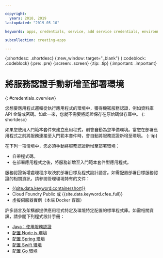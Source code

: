 ```yaml
---

copyright:
  years: 2018, 2019
lastupdated: "2019-05-10"

keywords: apps, credentials, service, add service credentials, environment, deployment

subcollection: creating-apps

---
```


{:shortdesc: .shortdesc}
{:new_window: target="_blank"}
{:codeblock: .codeblock}
{:pre: .pre}
{:screen: .screen}
{:tip: .tip}
{:important: .important}

# 將服務認證手動新增至部署環境
{: #credentials_overview}

您想要應用程式邏輯從執行應用程式的環境中，獲得機密服務認證，例如資料庫 API 金鑰或密碼。如此一來，您就不需要將認證保存在原始碼儲存庫中。
{: shortdesc}

如果您使用入門範本套件來建立應用程式，則會自動為您準備環境。當您在部署應用程式之前將服務連接至入門範本套件時，會自動將服務認證新增至環境。
{: tip}

在下列一項情境中，您必須手動將服務認證新增至部署環境：

 * 自帶程式碼。
 * 在部署應用程式之後，將服務新增至入門範本套件型應用程式。

服務認證新增處理程序取決於部署目標及程式設計語言。如需配置部署目標服務認證的相關資訊，請參閱管理環境特有的文件：

  * [{{site.data.keyword.containershort}}](/docs/containers?topic=containers-service-binding#adding_app)
  * Cloud Foundry Public 或 {{site.data.keyword.cfee_full}}
  * 虛擬伺服器實例（本端 Docker 容器）

許多語言及架構都提供應用程式特定及環境特定配置的標準程式庫。如需相關資訊，請參閱下列程式設計手冊：

* [Java：使用服務認證](/docs/java?topic=cloud-native-configuration)
* [配置 Node.js 環境](/docs/node?topic=nodejs-configure-nodejs)
* [配置 Spring 環境](/docs/java?topic=java-spring-configuration)
* [配置 Swift 環境](/docs/swift?topic=swift-configuration)
* [配置 Go 環境](/docs/go?topic=go-configure-go-env)
